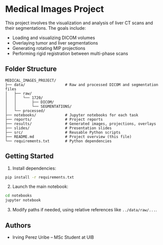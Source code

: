 # Medical Images Project

This project involves the visualization and analysis of liver CT scans and their segmentations. The goals include:

- Loading and visualizing DICOM volumes
- Overlaying tumor and liver segmentations
- Generating rotating MIP projections
- Performing rigid registration between multi-phase scans

## Folder Structure

```
MEDICAL_IMAGES_PROJECT/
├── data/                  # Raw and processed DICOM and segmentation files
│   ├── raw/
│   │   └── 1720/
│   │       ├── DICOM/
│   │       └── SEGMENTATIONS/
│   └── processed/
├── notebooks/             # Jupyter notebooks for each task
├── reports/               # Project reports
├── results/               # Generated images, projections, overlays
├── slides/                # Presentation slides
├── src/                   # Reusable Python scripts
├── README.md              # Project overview (this file)
└── requirements.txt       # Python dependencies
```

## Getting Started

1. Install dependencies:

```bash
pip install -r requirements.txt
```

2. Launch the main notebook:

```bash
cd notebooks
jupyter notebook
```

3. Modify paths if needed, using relative references like `../data/raw/...`.

## Authors

- Irving Perez Uribe – MSc Student at UIB

